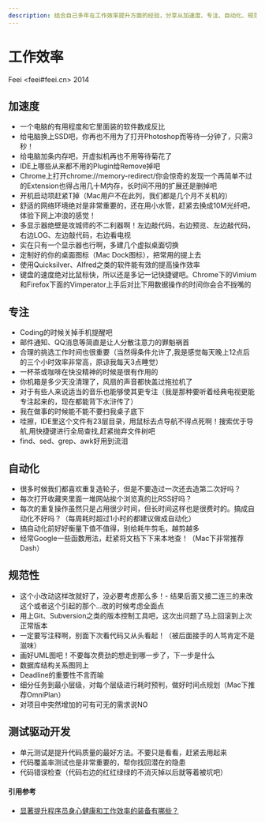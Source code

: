 ```yaml
---
description: 结合自己多年在工作效率提升方面的经验，分享从加速度、专注、自动化、规范性以及测试驱动开发来全方位的提高软件开发工作效率。
---
```


# 工作效率
Feei <feei#feei.cn> 2014

## 加速度
- 一个电脑的有用程度和它里面装的软件数成反比
- 给电脑换上SSD吧，你再也不用为了打开Photoshop而等待一分钟了，只需3秒！
- 给电脑加条内存吧，开虚拟机再也不用等待菊花了
- IDE上哪些从来都不用的Plugin给Remove掉吧
- Chrome上打开chrome://memory-redirect/你会惊奇的发现一个再简单不过的Extension也得占用几十M内存，长时间不用的扩展还是删掉吧
- 开机启动项赶紧T掉（Mac用户不在此列，我们都是几个月不关机的）
- 舒适的网络环境绝对是非常重要的，还在用小水管，赶紧去换成10M光纤吧，体验下网上冲浪的感觉！
- 多显示器绝壁是攻城师的不二利器啊！左边敲代码，右边预览、左边敲代码，右边LOG、左边敲代码，右边看电视
- 实在只有一个显示器也行啊，多建几个虚拟桌面切换
- 定制好的你的桌面图标（Mac Dock图标），把常用的提上去
- 使用Quicksilver、Alfred之类的软件能有效的提高操作效率
- 键盘的速度绝对比鼠标快，所以还是多记一记快捷键吧。Chrome下的Vimium和Firefox下面的Vimperator上手后对比下用数据操作的时间你会合不拢嘴的

## 专注
- Coding的时候关掉手机提醒吧
- 邮件通知、QQ消息等简直是让人分散注意力的罪魁祸首
- 合理的挑选工作时间也很重要（当然得条件允许了,我是感觉每天晚上12点后的三个小时效率非常高，原谅我每天3点睡觉）
- 一杯茶或咖啡在快没精神的时候是很有作用的
- 你机箱是多少天没清理了，风扇的声音都快盖过拖拉机了
- 对于有些人来说适当的音乐也能够使其更专注（我是那种要听着经典电视更能专注起来的，现在都能背下水浒传了）
- 我在做事的时候能不能不要扫我桌子底下
- 哇擦，IDE里这个文件有23层目录，用鼠标去点导航不得点死啊！搜索优于导航,用快捷键进行全局查找,赶紧抛弃文件树吧
- find、sed、grep、awk好用到流泪

## 自动化
- 很多时候我们都喜欢重复造轮子，但是不要造过一次还去造第二次好吗？
- 每次打开收藏夹里面一堆网站挨个浏览真的比RSS好吗？
- 每次的重复操作虽然只是占用很少时间，但长时间这样也是很费时的。搞成自动化不好吗？（每周耗时超过1小时的都建议做成自动化）
- 搞自动化前好好衡量下值不值得，别给耗牛剪毛，越剪越多
- 经常Google一些函数用法，赶紧将文档下下来本地查！（Mac下非常推荐Dash）

## 规范性
- 这个小改动这样改就好了，没必要考虑那么多！- 结果后面又接二连三的来改这个或者这个引起的那个…改的时候考虑全面点
- 用上Git、Subversion之类的版本控制工具吧，这次出问题了马上回滚到上次正常版本
- 一定要写注释啊，别面下次看代码又从头看起！（被后面接手的人骂肯定不是滋味）
- 画好UML图吧！不要每次费劲的想走到哪一步了，下一步是什么
- 数据库结构关系图同上
- Deadline的重要性不言而喻
- 细分任务到最小层级，对每个层级进行耗时预判，做好时间点规划（Mac下推荐OmniPlan）
- 对项目中突然增加的可有可无的需求说NO

## 测试驱动开发
- 单元测试是提升代码质量的最好方法。不要只是看看，赶紧去用起来
- 代码覆盖率测试也是非常重要的，帮你找回潜在的隐患
- 代码错误检查（代码右边的红红绿绿的不消灭掉以后就等着被坑吧）

#### 引用参考
- [显著提升程序员身心健康和工作效率的装备有哪些？](https://www.zhihu.com/question/23165812/answer/31203694)
